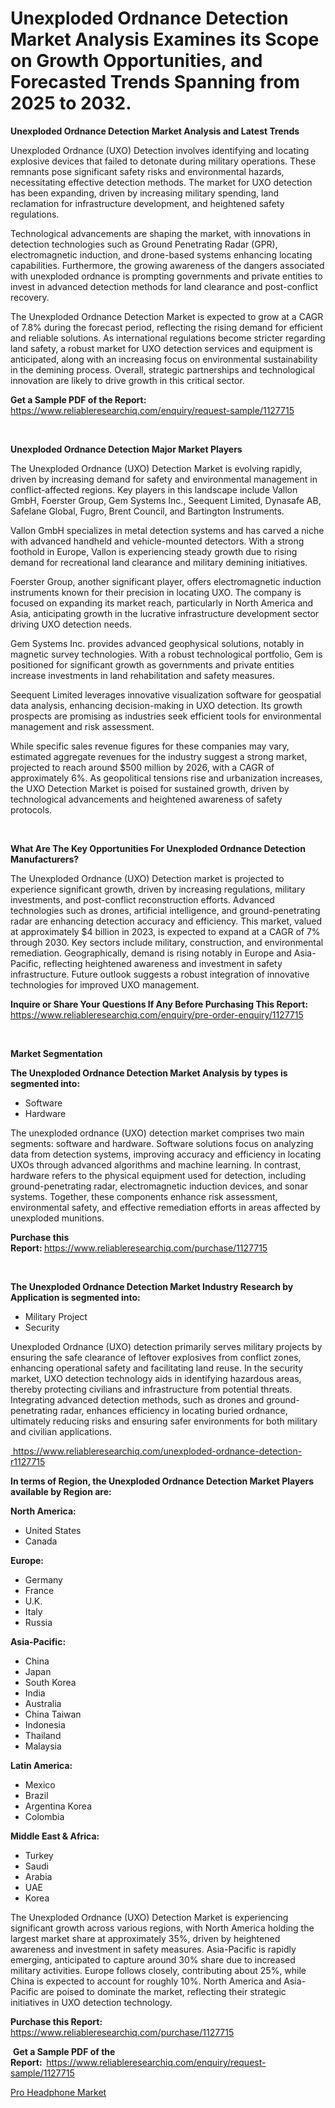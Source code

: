 <p><h1>Unexploded Ordnance Detection Market Analysis Examines its Scope on Growth Opportunities, and Forecasted Trends Spanning from 2025 to 2032.</h1></p><p><strong>Unexploded Ordnance Detection Market Analysis and Latest Trends</strong></p>
<p><p>Unexploded Ordnance (UXO) Detection involves identifying and locating explosive devices that failed to detonate during military operations. These remnants pose significant safety risks and environmental hazards, necessitating effective detection methods. The market for UXO detection has been expanding, driven by increasing military spending, land reclamation for infrastructure development, and heightened safety regulations. </p><p>Technological advancements are shaping the market, with innovations in detection technologies such as Ground Penetrating Radar (GPR), electromagnetic induction, and drone-based systems enhancing locating capabilities. Furthermore, the growing awareness of the dangers associated with unexploded ordnance is prompting governments and private entities to invest in advanced detection methods for land clearance and post-conflict recovery.</p><p>The Unexploded Ordnance Detection Market is expected to grow at a CAGR of 7.8% during the forecast period, reflecting the rising demand for efficient and reliable solutions. As international regulations become stricter regarding land safety, a robust market for UXO detection services and equipment is anticipated, along with an increasing focus on environmental sustainability in the demining process. Overall, strategic partnerships and technological innovation are likely to drive growth in this critical sector.</p></p>
<p><strong>Get a Sample PDF of the Report:&nbsp;</strong> <a href="https://www.reliableresearchiq.com/enquiry/request-sample/1127715?utm_campaign=2455&utm_medium=2&utm_source=Github&utm_content=ia&utm_term=06032025&utm_id=unexploded-ordnance-detection">https://www.reliableresearchiq.com/enquiry/request-sample/1127715</a></p>
<p>&nbsp;</p>
<p><strong>Unexploded Ordnance Detection Major Market Players</strong></p>
<p><p>The Unexploded Ordnance (UXO) Detection Market is evolving rapidly, driven by increasing demand for safety and environmental management in conflict-affected regions. Key players in this landscape include Vallon GmbH, Foerster Group, Gem Systems Inc., Seequent Limited, Dynasafe AB, Safelane Global, Fugro, Brent Council, and Bartington Instruments.</p><p>Vallon GmbH specializes in metal detection systems and has carved a niche with advanced handheld and vehicle-mounted detectors. With a strong foothold in Europe, Vallon is experiencing steady growth due to rising demand for recreational land clearance and military demining initiatives.</p><p>Foerster Group, another significant player, offers electromagnetic induction instruments known for their precision in locating UXO. The company is focused on expanding its market reach, particularly in North America and Asia, anticipating growth in the lucrative infrastructure development sector driving UXO detection needs.</p><p>Gem Systems Inc. provides advanced geophysical solutions, notably in magnetic survey technologies. With a robust technological portfolio, Gem is positioned for significant growth as governments and private entities increase investments in land rehabilitation and safety measures.</p><p>Seequent Limited leverages innovative visualization software for geospatial data analysis, enhancing decision-making in UXO detection. Its growth prospects are promising as industries seek efficient tools for environmental management and risk assessment.</p><p>While specific sales revenue figures for these companies may vary, estimated aggregate revenues for the industry suggest a strong market, projected to reach around $500 million by 2026, with a CAGR of approximately 6%. As geopolitical tensions rise and urbanization increases, the UXO Detection Market is poised for sustained growth, driven by technological advancements and heightened awareness of safety protocols.</p></p>
<p>&nbsp;</p>
<p><strong>What Are The Key Opportunities For Unexploded Ordnance Detection Manufacturers?</strong></p>
<p><p>The Unexploded Ordnance (UXO) Detection market is projected to experience significant growth, driven by increasing regulations, military investments, and post-conflict reconstruction efforts. Advanced technologies such as drones, artificial intelligence, and ground-penetrating radar are enhancing detection accuracy and efficiency. This market, valued at approximately $4 billion in 2023, is expected to expand at a CAGR of 7% through 2030. Key sectors include military, construction, and environmental remediation. Geographically, demand is rising notably in Europe and Asia-Pacific, reflecting heightened awareness and investment in safety infrastructure. Future outlook suggests a robust integration of innovative technologies for improved UXO management.</p></p>
<p><strong>Inquire or Share Your Questions If Any Before Purchasing This Report:</strong> <a href="https://www.reliableresearchiq.com/enquiry/pre-order-enquiry/1127715?utm_campaign=2455&utm_medium=2&utm_source=Github&utm_content=ia&utm_term=06032025&utm_id=unexploded-ordnance-detection">https://www.reliableresearchiq.com/enquiry/pre-order-enquiry/1127715</a></p>
<p>&nbsp;</p>
<p><strong>Market Segmentation</strong></p>
<p><strong>The Unexploded Ordnance Detection Market Analysis by types is segmented into:</strong></p>
<p><ul><li>Software</li><li>Hardware</li></ul></p>
<p><p>The unexploded ordnance (UXO) detection market comprises two main segments: software and hardware. Software solutions focus on analyzing data from detection systems, improving accuracy and efficiency in locating UXOs through advanced algorithms and machine learning. In contrast, hardware refers to the physical equipment used for detection, including ground-penetrating radar, electromagnetic induction devices, and sonar systems. Together, these components enhance risk assessment, environmental safety, and effective remediation efforts in areas affected by unexploded munitions.</p></p>
<p><strong>Purchase this Report:&nbsp;</strong><a href="https://www.reliableresearchiq.com/purchase/1127715?utm_campaign=2455&utm_medium=2&utm_source=Github&utm_content=ia&utm_term=06032025&utm_id=unexploded-ordnance-detection">https://www.reliableresearchiq.com/purchase/1127715</a></p>
<p>&nbsp;</p>
<p><strong>The Unexploded Ordnance Detection Market Industry Research by Application is segmented into:</strong></p>
<p><ul><li>Military Project</li><li>Security</li></ul></p>
<p><p>Unexploded Ordnance (UXO) detection primarily serves military projects by ensuring the safe clearance of leftover explosives from conflict zones, enhancing operational safety and facilitating land reuse. In the security market, UXO detection technology aids in identifying hazardous areas, thereby protecting civilians and infrastructure from potential threats. Integrating advanced detection methods, such as drones and ground-penetrating radar, enhances efficiency in locating buried ordnance, ultimately reducing risks and ensuring safer environments for both military and civilian applications.</p></p>
<p><a href="https://www.reliableresearchiq.com/unexploded-ordnance-detection-r1127715?utm_campaign=2455&utm_medium=2&utm_source=Github&utm_content=ia&utm_term=06032025&utm_id=unexploded-ordnance-detection">&nbsp;https://www.reliableresearchiq.com/unexploded-ordnance-detection-r1127715</a></p>
<p><strong>In terms of Region, the Unexploded Ordnance Detection Market Players available by Region are:</strong></p>
<p>
    <p> <strong> North America: </strong>
        <ul>
            <li>United States</li>
            <li>Canada</li>
        </ul>
        </p> 
    <p> <strong> Europe: </strong>
        <ul>
            <li>Germany</li>
            <li>France</li>
            <li>U.K.</li>
            <li>Italy</li>
            <li>Russia</li>
        </ul>
        </p> 
    <p> <strong> Asia-Pacific: </strong>
        <ul>
            <li>China</li>
            <li>Japan</li>
            <li>South Korea</li>
            <li>India</li>
            <li>Australia</li>
            <li>China Taiwan</li>
            <li>Indonesia</li>
            <li>Thailand</li>
            <li>Malaysia</li>
        </ul>
        </p> 
    <p> <strong> Latin America: </strong>
        <ul>
            <li>Mexico</li>
            <li>Brazil</li>
            <li>Argentina Korea</li>
            <li>Colombia</li>
        </ul>
        </p> 
    <p> <strong> Middle East & Africa: </strong>
        <ul>
            <li>Turkey</li>
            <li>Saudi</li>
            <li>Arabia</li>
            <li>UAE</li>
            <li>Korea</li>
        </ul>
    </p>
    </p>
<p><p>The Unexploded Ordnance (UXO) Detection Market is experiencing significant growth across various regions, with North America holding the largest market share at approximately 35%, driven by heightened awareness and investment in safety measures. Asia-Pacific is rapidly emerging, anticipated to capture around 30% share due to increased military activities. Europe follows closely, contributing about 25%, while China is expected to account for roughly 10%. North America and Asia-Pacific are poised to dominate the market, reflecting their strategic initiatives in UXO detection technology.</p></p>
<p><strong>Purchase this Report: </strong><a href="https://www.reliableresearchiq.com/purchase/1127715?utm_campaign=2455&utm_medium=2&utm_source=Github&utm_content=ia&utm_term=06032025&utm_id=unexploded-ordnance-detection">https://www.reliableresearchiq.com/purchase/1127715</a></p>
<p>&nbsp;<strong>Get a Sample PDF of the Report:&nbsp;&nbsp;</strong><a href="https://www.reliableresearchiq.com/enquiry/request-sample/1127715?utm_campaign=2455&utm_medium=2&utm_source=Github&utm_content=ia&utm_term=06032025&utm_id=unexploded-ordnance-detection">https://www.reliableresearchiq.com/enquiry/request-sample/1127715</a></p>
<p><strong></strong></p>
<p><p><a href="https://github.com/AlisaRowe24/Market-Research-Report-List-1/blob/main/pro-headphone-market.md?utm_campaign=2455&utm_medium=2&utm_source=Github&utm_content=ia&utm_term=06032025&utm_id=unexploded-ordnance-detection">Pro Headphone Market</a></p></p>